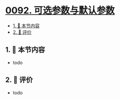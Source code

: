 # [0092. 可选参数与默认参数](https://github.com/tnotesjs/TNotes.typescript/tree/main/notes/0092.%20%E5%8F%AF%E9%80%89%E5%8F%82%E6%95%B0%E4%B8%8E%E9%BB%98%E8%AE%A4%E5%8F%82%E6%95%B0)

<!-- region:toc -->

- [1. 🎯 本节内容](#1--本节内容)
- [2. 🫧 评价](#2--评价)

<!-- endregion:toc -->

## 1. 🎯 本节内容

- todo

## 2. 🫧 评价

- todo
